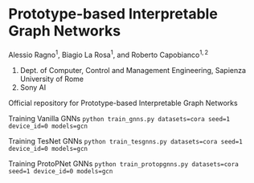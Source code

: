 # Prototype-based Interpretable Graph Networks
Alessio Ragno$^1$, Biagio La Rosa$^1$, and Roberto Capobianco$^{1,2}$
1) Dept. of Computer, Control and Management Engineering, Sapienza University of Rome
2) Sony AI

Official repository for Prototype-based Interpretable Graph Networks


Training Vanilla GNNs
`python train_gnns.py datasets=cora seed=1 device_id=0 models=gcn`


Training TesNet GNNs
`python train_tesgnns.py datasets=cora seed=1 device_id=0 models=gcn`


Training ProtoPNet GNNs
`python train_protopgnns.py datasets=cora seed=1 device_id=0 models=gcn`
